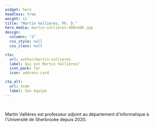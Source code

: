 ```yaml
---
widget: hero
headless: true
weight: 11
title: "Martin Vallières, Ph. D."
hero_media: martin-vallieres-400x400.jpg
design:
  columns: "2"
  css_style: null
  css_class: null

cta:
  url: author/martin-vallieres
  label: Qui est Martin Vallières?
  icon_pack: far
  icon: address-card

cta_alt:
  url: team
  label: Son équipe
---
```

<br>

Martin Vallières est professeur adjoint au département d'informatique à l'Université de Sherbrooke depuis 2020.

<br>

<a href="https://www.linkedin.com/in/martvallieres/" class="social-icon si-rounded si-small si-linkedin">
  <i class="icon-linkedin"></i>
</a>

